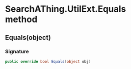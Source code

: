# SearchAThing.UtilExt.Equals method
## Equals(object)
### Signature
```csharp
public override bool Equals(object obj)
```
